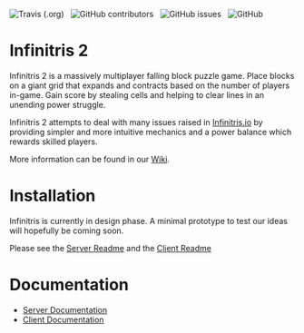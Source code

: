 ![Travis (.org)](https://img.shields.io/travis/rolznz/infinitris2?style=for-the-badge)
&nbsp; ![GitHub contributors](https://img.shields.io/github/contributors/rolznz/infinitris2?style=for-the-badge)
&nbsp; ![GitHub issues](https://img.shields.io/github/issues/rolznz/infinitris2?style=for-the-badge)
&nbsp; ![GitHub](https://img.shields.io/github/license/rolznz/infinitris2?style=for-the-badge)


# Infinitris 2
Infinitris 2 is a massively multiplayer falling block puzzle game. Place blocks on a giant grid that expands and contracts based on the number of players in-game. Gain score by stealing cells and helping to clear lines in an unending power struggle.

Infinitris 2 attempts to deal with many issues raised in [Infinitris.io](https://github.com/rolznz/infinitris2/wiki/infinitris.io) by providing simpler and more intuitive mechanics and a power balance which rewards skilled players.

More information can be found in our [Wiki](https://github.com/rolznz/infinitris2/wiki/Home).

# Installation

Infinitris is currently in design phase. A minimal prototype to test our ideas will hopefully be coming soon.

Please see the [Server Readme](server/README.md) and the [Client Readme](client/README.md)

# Documentation

* [Server Documentation](https://rolznz.github.io/infinitris2-server-docs/)
* [Client Documentation](https://rolznz.github.io/infinitris2-client-docs/)